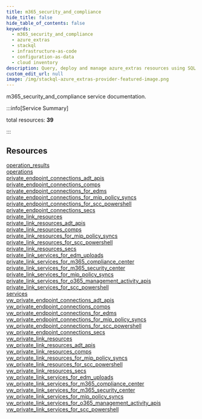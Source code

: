```yaml
---
title: m365_security_and_compliance
hide_title: false
hide_table_of_contents: false
keywords:
  - m365_security_and_compliance
  - azure_extras
  - stackql
  - infrastructure-as-code
  - configuration-as-data
  - cloud inventory
description: Query, deploy and manage azure_extras resources using SQL
custom_edit_url: null
image: /img/stackql-azure_extras-provider-featured-image.png
---
```


m365_security_and_compliance service documentation.

:::info[Service Summary]

total resources: __39__  

:::

## Resources
<div class="row">
<div class="providerDocColumn">
<a href="/services/m365_security_and_compliance/operation_results/">operation_results</a><br />
<a href="/services/m365_security_and_compliance/operations/">operations</a><br />
<a href="/services/m365_security_and_compliance/private_endpoint_connections_adt_apis/">private_endpoint_connections_adt_apis</a><br />
<a href="/services/m365_security_and_compliance/private_endpoint_connections_comps/">private_endpoint_connections_comps</a><br />
<a href="/services/m365_security_and_compliance/private_endpoint_connections_for_edms/">private_endpoint_connections_for_edms</a><br />
<a href="/services/m365_security_and_compliance/private_endpoint_connections_for_mip_policy_syncs/">private_endpoint_connections_for_mip_policy_syncs</a><br />
<a href="/services/m365_security_and_compliance/private_endpoint_connections_for_scc_powershell/">private_endpoint_connections_for_scc_powershell</a><br />
<a href="/services/m365_security_and_compliance/private_endpoint_connections_secs/">private_endpoint_connections_secs</a><br />
<a href="/services/m365_security_and_compliance/private_link_resources/">private_link_resources</a><br />
<a href="/services/m365_security_and_compliance/private_link_resources_adt_apis/">private_link_resources_adt_apis</a><br />
<a href="/services/m365_security_and_compliance/private_link_resources_comps/">private_link_resources_comps</a><br />
<a href="/services/m365_security_and_compliance/private_link_resources_for_mip_policy_syncs/">private_link_resources_for_mip_policy_syncs</a><br />
<a href="/services/m365_security_and_compliance/private_link_resources_for_scc_powershell/">private_link_resources_for_scc_powershell</a><br />
<a href="/services/m365_security_and_compliance/private_link_resources_secs/">private_link_resources_secs</a><br />
<a href="/services/m365_security_and_compliance/private_link_services_for_edm_uploads/">private_link_services_for_edm_uploads</a><br />
<a href="/services/m365_security_and_compliance/private_link_services_for_m365_compliance_center/">private_link_services_for_m365_compliance_center</a><br />
<a href="/services/m365_security_and_compliance/private_link_services_for_m365_security_center/">private_link_services_for_m365_security_center</a><br />
<a href="/services/m365_security_and_compliance/private_link_services_for_mip_policy_syncs/">private_link_services_for_mip_policy_syncs</a><br />
<a href="/services/m365_security_and_compliance/private_link_services_for_o365_management_activity_apis/">private_link_services_for_o365_management_activity_apis</a><br />
<a href="/services/m365_security_and_compliance/private_link_services_for_scc_powershell/">private_link_services_for_scc_powershell</a>
</div>
<div class="providerDocColumn">
<a href="/services/m365_security_and_compliance/services/">services</a><br />
<a href="/services/m365_security_and_compliance/vw_private_endpoint_connections_adt_apis/">vw_private_endpoint_connections_adt_apis</a><br />
<a href="/services/m365_security_and_compliance/vw_private_endpoint_connections_comps/">vw_private_endpoint_connections_comps</a><br />
<a href="/services/m365_security_and_compliance/vw_private_endpoint_connections_for_edms/">vw_private_endpoint_connections_for_edms</a><br />
<a href="/services/m365_security_and_compliance/vw_private_endpoint_connections_for_mip_policy_syncs/">vw_private_endpoint_connections_for_mip_policy_syncs</a><br />
<a href="/services/m365_security_and_compliance/vw_private_endpoint_connections_for_scc_powershell/">vw_private_endpoint_connections_for_scc_powershell</a><br />
<a href="/services/m365_security_and_compliance/vw_private_endpoint_connections_secs/">vw_private_endpoint_connections_secs</a><br />
<a href="/services/m365_security_and_compliance/vw_private_link_resources/">vw_private_link_resources</a><br />
<a href="/services/m365_security_and_compliance/vw_private_link_resources_adt_apis/">vw_private_link_resources_adt_apis</a><br />
<a href="/services/m365_security_and_compliance/vw_private_link_resources_comps/">vw_private_link_resources_comps</a><br />
<a href="/services/m365_security_and_compliance/vw_private_link_resources_for_mip_policy_syncs/">vw_private_link_resources_for_mip_policy_syncs</a><br />
<a href="/services/m365_security_and_compliance/vw_private_link_resources_for_scc_powershell/">vw_private_link_resources_for_scc_powershell</a><br />
<a href="/services/m365_security_and_compliance/vw_private_link_resources_secs/">vw_private_link_resources_secs</a><br />
<a href="/services/m365_security_and_compliance/vw_private_link_services_for_edm_uploads/">vw_private_link_services_for_edm_uploads</a><br />
<a href="/services/m365_security_and_compliance/vw_private_link_services_for_m365_compliance_center/">vw_private_link_services_for_m365_compliance_center</a><br />
<a href="/services/m365_security_and_compliance/vw_private_link_services_for_m365_security_center/">vw_private_link_services_for_m365_security_center</a><br />
<a href="/services/m365_security_and_compliance/vw_private_link_services_for_mip_policy_syncs/">vw_private_link_services_for_mip_policy_syncs</a><br />
<a href="/services/m365_security_and_compliance/vw_private_link_services_for_o365_management_activity_apis/">vw_private_link_services_for_o365_management_activity_apis</a><br />
<a href="/services/m365_security_and_compliance/vw_private_link_services_for_scc_powershell/">vw_private_link_services_for_scc_powershell</a>
</div>
</div>